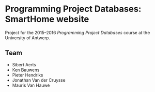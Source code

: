 # Programming Project Databases: SmartHome website
Project for the 2015–2016 *Programming Project Databases* course at the University of Antwerp.

## Team
* Sibert Aerts
* Ken Bauwens
* Pieter Hendriks
* Jonathan Van der Cruysse
* Mauris Van Hauwe
